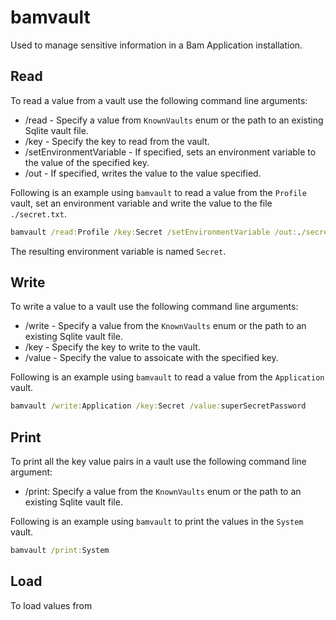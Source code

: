 # bamvault

Used to manage sensitive information in a Bam Application installation.

## Read
To read a value from a vault use the following command line arguments:

- /read - Specify a value from `KnownVaults` enum or the path to an existing Sqlite vault file.
- /key - Specify the key to read from the vault.
- /setEnvironmentVariable - If specified, sets an environment variable to the value of the specified key.
- /out - If specified, writes the value to the value specified.

Following is an example using `bamvault` to read a value from the `Profile` vault, set an environment variable and write the value to the file `./secret.txt`.

```cmd
bamvault /read:Profile /key:Secret /setEnvironmentVariable /out:./secret.txt
```

The resulting environment variable is named `Secret`.

## Write
To write a value to a vault use the following command line arguments:

- /write - Specify a value from the `KnownVaults` enum or the path to an existing Sqlite vault file.
- /key - Specify the key to write to the vault.
- /value - Specify the value to assoicate with the specified key.

Following is an example using `bamvault` to read a value from the `Application` vault.

```cmd
bamvault /write:Application /key:Secret /value:superSecretPassword
```

## Print
To print all the key value pairs in a vault use the following command line argument:

- /print: Specify a value from the `KnownVaults` enum or the path to an existing Sqlite vault file.

Following is an example using `bamvault` to print the values in the `System` vault.

```cmd
bamvault /print:System
```
## Load
To load values from 